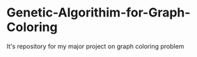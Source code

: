 # Genetic-Algorithim-for-Graph-Coloring
It's repository for my major project on graph coloring problem
